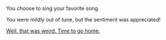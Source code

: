 You choose to sing your favorite song.

You were mildly out of tune, but the sentiment was appreciated!

[Well, that was weird. Time to go home.](../blah-balh/blah-blah.md)
